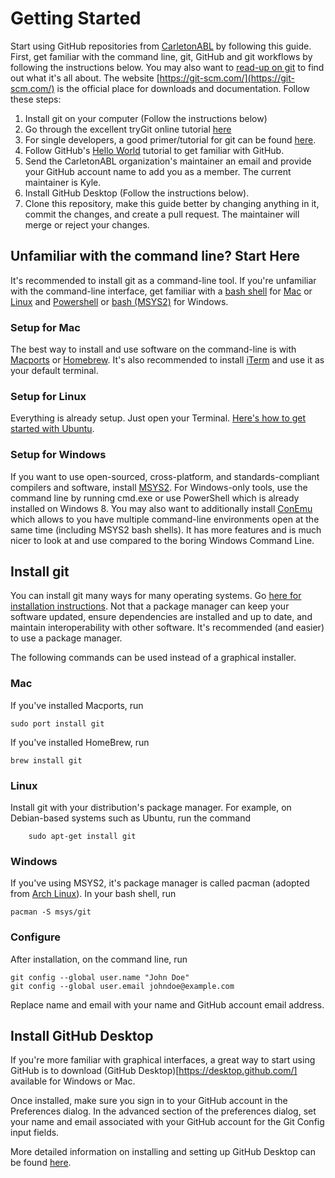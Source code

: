 # Getting Started
Start using GitHub repositories from [CarletonABL](https://github.com/CarletonABL) by following this guide. First, get familiar with the command line, git, GitHub and git workflows by following the instructions below. You may also want to [read-up on git](https://www.google.ca/search?q=what+is+git) to find out what it's all about. The website [https://git-scm.com/](https://git-scm.com/) is the official place for downloads and documentation. Follow these steps:

 1. Install git on your computer (Follow the instructions below)
 1. Go through the excellent tryGit online tutorial [here](https://try.github.io)
 1. For single developers, a good primer/tutorial for git can be found [here](https://www.liquidlight.co.uk/blog/article/git-for-beginners-an-overview-and-basic-workflow/).
 2. Follow GitHub's [Hello World](https://guides.github.com/activities/hello-world/) tutorial to get familiar with GitHub.
 2. Send the CarletonABL organization's maintainer an email and provide your GitHub account name to add you as a member. The current maintainer is Kyle.
 3. Install GitHub Desktop (Follow the instructions below).
 4. Clone this repository, make this guide better by changing anything in it, commit the changes, and create a pull request. The maintainer will merge or reject your changes.

## Unfamiliar with the command line? Start Here

It's recommended to install git as a command-line tool. If you're unfamiliar with the command-line interface, get familiar with a [bash shell](https://www.google.ca/search?q=what+is+bash) for [Mac](https://www.google.ca/search?q=introduction+to+the+mac+command+line) or [Linux](https://www.google.ca/search?q=introduction+to+the+linux+command+line) and [Powershell](https://www.google.ca/search?q=introduction+to+the+linux+command+line) or [bash (MSYS2)](https://msys2.github.io/) for Windows.

### Setup for Mac

The best way to install and use software on the command-line is with [Macports](https://www.macports.org/) or [Homebrew](http://brew.sh/). It's also recommended to install [iTerm](https://www.iterm2.com/) and use it as your default terminal.

### Setup for Linux

Everything is already setup. Just open your Terminal. [Here's how to get started with Ubuntu](https://help.ubuntu.com/community/UsingTheTerminal).

### Setup for Windows

If you want to use open-sourced, cross-platform, and standards-compliant compilers and software, install [MSYS2](https://msys2.github.io/). For Windows-only tools, use the command line by running cmd.exe or use PowerShell which is already installed on Windows 8. You may also want to additionally install [ConEmu](https://conemu.github.io/) which allows to you have multiple command-line environments open at the same time (including MSYS2 bash shells). It has more features and is much nicer to look at and use compared to the boring Windows Command Line.

## Install git

You can install git many ways for many operating systems. Go [here for installation instructions](https://git-scm.com/book/en/v1/Getting-Started-Installing-Git). Not that a package manager can keep your software updated, ensure dependencies are installed and up to date, and maintain interoperability with other software. It's recommended (and easier) to use a package manager.

The following commands can be used instead of a graphical installer.

### Mac

If you've installed Macports, run

    sudo port install git

If you've installed HomeBrew, run

    brew install git

### Linux

Install git with your distribution's package manager. For example, on Debian-based systems such as Ubuntu, run the command

        sudo apt-get install git
### Windows

If you've using MSYS2, it's package manager is called pacman (adopted from [Arch Linux](https://wiki.archlinux.org/index.php/pacman)). In your bash shell, run

    pacman -S msys/git

### Configure

After installation, on the command line, run

    git config --global user.name "John Doe"
    git config --global user.email johndoe@example.com

Replace name and email with your name and GitHub account email address.

## Install GitHub Desktop

If you're more familiar with graphical interfaces, a great way to start using GitHub is to download (GitHub Desktop)[https://desktop.github.com/] available for Windows or Mac.

Once installed, make sure you sign in to your GitHub account in the Preferences dialog. In the advanced section of the preferences dialog, set your name and email associated with your GitHub account for the Git Config input fields.

More detailed information on installing and setting up GitHub Desktop can be found [here](https://help.github.com/desktop/guides/getting-started/setting-up-github-desktop/).
